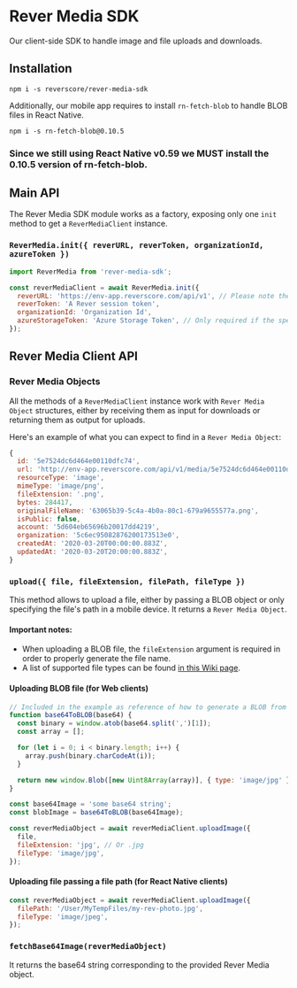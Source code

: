 # Rever Media SDK

Our client-side SDK to handle image and file uploads and downloads.

## Installation

```
npm i -s reverscore/rever-media-sdk
```

Additionally, our mobile app requires to install `rn-fetch-blob` to handle BLOB files in React Native.

```
npm i -s rn-fetch-blob@0.10.5
```

### Since we still using React Native v0.59 we MUST install the 0.10.5 version of rn-fetch-blob.

## Main API

The Rever Media SDK module works as a factory, exposing only one `init` method to get a `ReverMediaClient` instance.

### `ReverMedia.init({ reverURL, reverToken, organizationId, azureToken })`

```js
import ReverMedia from 'rever-media-sdk';

const reverMediaClient = await ReverMedia.init({
  reverURL: 'https://env-app.reverscore.com/api/v1', // Please note the inclusion of "/api/v1"
  reverToken: 'A Rever session token',
  organizationId: 'Organization Id',
  azureStorageToken: 'Azure Storage Token', // Only required if the specified organization uses Azure as authentication method
});
```

## Rever Media Client API

### Rever Media Objects

All the methods of a `ReverMediaClient` instance work with `Rever Media Object` structures, either by receiving them as input for downloads or returning them as output for uploads.

Here's an example of what you can expect to find in a `Rever Media Object`:

```js
{
  id: '5e7524dc6d464e00110dfc74',
  url: 'http://env-app.reverscore.com/api/v1/media/5e7524dc6d464e00110dfc74/download',
  resourceType: 'image',
  mimeType: 'image/png',
  fileExtension: '.png',
  bytes: 284417,
  originalFileName: '63065b39-5c4a-4b0a-80c1-679a9655577a.png',
  isPublic: false,
  account: '5d604eb65696b20017dd4219',
  organization: '5c6ec95082876200173513e0',
  createdAt: '2020-03-20T00:00:00.883Z',
  updatedAt: '2020-03-20T20:00:00.883Z',
}
```

### `upload({ file, fileExtension, filePath, fileType })`

This method allows to upload a file, either by passing a BLOB object or only specifying the file's path in a mobile device. It returns a `Rever Media Object`.

#### Important notes:

- When uploading a BLOB file, the `fileExtension` argument is required in order to properly generate the file name.
- A list of supported file types can be found [in this Wiki page](https://github.com/reverscore/rever-media-sdk/wiki/Supported-File-Types).

#### Uploading BLOB file (for Web clients)

```js
// Included in the example as reference of how to generate a BLOB from a base64 image string
function base64ToBLOB(base64) {
  const binary = window.atob(base64.split(',')[1]);
  const array = [];

  for (let i = 0; i < binary.length; i++) {
    array.push(binary.charCodeAt(i));
  }

  return new window.Blob([new Uint8Array(array)], { type: 'image/jpg' });
}

const base64Image = 'some base64 string';
const blobImage = base64ToBLOB(base64Image);

const reverMediaObject = await reverMediaClient.uploadImage({
  file,
  fileExtension: 'jpg', // Or .jpg
  fileType: 'image/jpg',
});
```

#### Uploading file passing a file path (for React Native clients)

```js
const reverMediaObject = await reverMediaClient.uploadImage({
  filePath: '/User/MyTempFiles/my-rev-photo.jpg',
  fileType: 'image/jpeg',
});
```

### `fetchBase64Image(reverMediaObject)`

It returns the base64 string corresponding to the provided Rever Media object.
